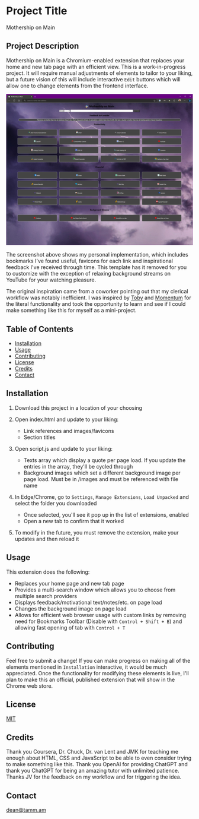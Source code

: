 # Project Title

Mothership on Main

## Project Description

Mothership on Main is a Chromium-enabled extension that replaces your home and new tab page with an efficient view.
This is a work-in-progress project. It will require manual adjustments of elements to tailor to your liking, but a future vision of this will include interactive `Edit` buttons which will allow one to change elements from the frontend interface.

![Image description](images/example.png)

The screenshot above shows my personal implementation, which includes bookmarks I've found useful, favicons for each link and inspirational feedback I've received through time. This template has it removed for you to customize with the exception of relaxing background streams on YouTube for your watching pleasure.

The original inspiration came from a coworker pointing out that my clerical workflow was notably inefficient. I was inspired by [Toby](https://www.gettoby.com/) and [Momentum](https://chrome.google.com/webstore/detail/momentum/laookkfknpbbblfpciffpaejjkokdgca) for the literal functionality and took the opportunity to learn and see if I could make something like this for myself as a mini-project.

## Table of Contents

- [Installation](#installation)
- [Usage](#usage)
- [Contributing](#contributing)
- [License](#license)
- [Credits](#credits)
- [Contact](#contact)

## Installation

1. Download this project in a location of your choosing

2. Open index.html and update to your liking:
    - Link references and images/favicons
    - Section titles

3. Open script.js and update to your liking:
    - Texts array which display a quote per page load. If you update the entries in the array, they'll be cycled through
    - Background images which set a different background image per page load. Must be in /images and must be referenced with file name

4. In Edge/Chrome, go to `Settings`, `Manage Extensions`, `Load Unpacked` and select the folder you downloaded
    - Once selected, you'll see it pop up in the list of extensions, enabled
    - Open a new tab to confirm that it worked

5. To modify in the future, you must remove the extension, make your updates and then reload it

## Usage

This extension does the following:
- Replaces your home page and new tab page
- Provides a multi-search window which allows you to choose from multiple search providers
- Displays feedback/motivational text/notes/etc. on page load
- Changes the background image on page load
- Allows for efficient web browser usage with custom links by removing need for Bookmarks Toolbar (Disable with `Control + Shift + B`) and allowing fast opening of tab with `Control + T`

## Contributing

Feel free to submit a change! If you can make progress on making all of the elements mentioned in `Installation` interactive, it would be much appreciated. Once the functionality for modifying these elements is live, I'll plan to make this an official, published extension that will show in the Chrome web store.

## License

[MIT](license)

## Credits

Thank you Coursera, Dr. Chuck, Dr. van Lent and JMK for teaching me enough about HTML, CSS and JavaScript to be able to even consider trying to make something like this.
Thank you OpenAI for providing ChatGPT and thank you ChatGPT for being an amazing tutor with unlimited patience. 
Thanks JV for the feedback on my workflow and for triggering the idea.

## Contact

dean@tamm.am